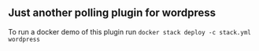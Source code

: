 ## Just another polling plugin for wordpress

To run a docker demo of this plugin run `docker stack deploy -c stack.yml wordpress`


